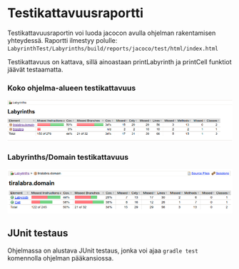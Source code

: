 # Testikattavuusraportti

Testikattavuusraportin voi luoda jacocon avulla ohjelman rakentamisen yhteydessä.
Raportti ilmestyy polulle: `LabyrinthTest/Labyrinths/build/reports/jacoco/test/html/index.html`

Testikattavuus on kattava, sillä ainoastaan printLabyrinth ja printCell funktiot jäävät testaamatta.

### Koko ohjelma-alueen testikattavuus
![Ohjelma-alueen testikattavuus](img/labyrinths_kattavuus.png)

### Labyrinths/Domain testikattavuus
![Domainin testikattavuus](img/domain_testikattavuus.png)  

## JUnit testaus

Ohjelmassa on alustava JUnit testaus, jonka voi ajaa `gradle test` komennolla 
ohjelman pääkansiossa.
